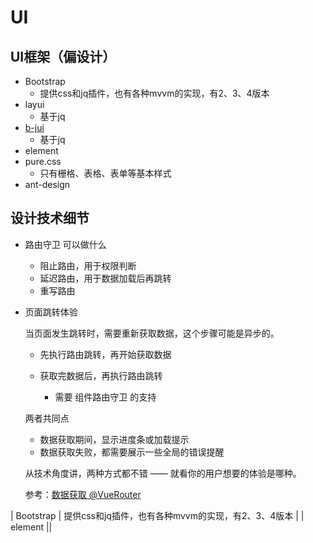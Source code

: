 # UI

## UI框架（偏设计）

* Bootstrap
  * 提供css和jq插件，也有各种mvvm的实现，有2、3、4版本
* layui
  * 基于jq
* [b-jui](http://www.b-jui.com/)
  * 基于jq
* element
* pure.css
  * 只有栅格、表格、表单等基本样式
* ant-design

## 设计技术细节

* 路由守卫 可以做什么
  * 阻止路由，用于权限判断
  * 延迟路由，用于数据加载后再跳转
  * 重写路由

* 页面跳转体验
  
  当页面发生跳转时，需要重新获取数据，这个步骤可能是异步的。
  
  * 先执行路由跳转，再开始获取数据

  * 获取完数据后，再执行路由跳转
    * 需要 组件路由守卫 的支持

  两者共同点
  
  * 数据获取期间，显示进度条或加载提示
  * 数据获取失败，都需要展示一些全局的错误提醒

  从技术角度讲，两种方式都不错 —— 就看你的用户想要的体验是哪种。

  参考：[数据获取 @VueRouter](https://router.vuejs.org/zh/guide/advanced/data-fetching.html)

| Bootstrap | 提供css和jq插件，也有各种mvvm的实现，有2、3、4版本 |
| element ||